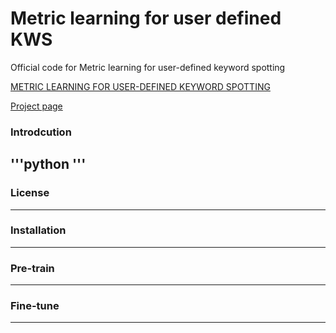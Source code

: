 # Metric learning for user defined KWS
Official code for Metric learning for user-defined keyword spotting

[METRIC LEARNING FOR USER-DEFINED KEYWORD SPOTTING](https://arxiv.org/pdf/2211.00439.pdf)

[Project page](https://mm.kaist.ac.kr/projects/kws/)

### Introdcution
'''python
'''
---

### License
---

### Installation
---

### Pre-train
---

### Fine-tune
---
